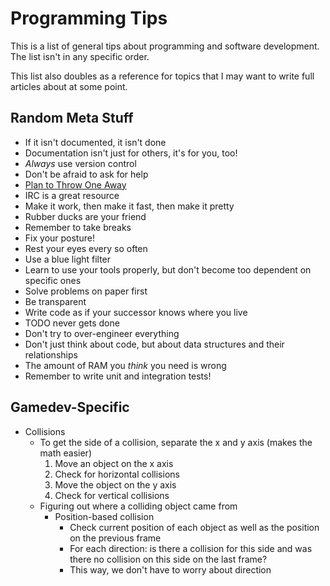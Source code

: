 # Programming Tips

This is a list of general tips about programming and software development. The list isn't in any specific order.

This list also doubles as a reference for topics that I may want to write full articles about at some point.

## Random Meta Stuff

- If it isn't documented, it isn't done
- Documentation isn't just for others, it's for you, too!
- *Always* use version control
- Don't be afraid to ask for help
- [Plan to Throw One Away](https://course.ccs.neu.edu/cs5500f14/Notes/Prototyping1/planToThrowOneAway.html)
- IRC is a great resource
- Make it work, then make it fast, then make it pretty
- Rubber ducks are your friend
- Remember to take breaks
- Fix your posture!
- Rest your eyes every so often
- Use a blue light filter
- Learn to use your tools properly, but don't become too dependent on specific ones
- Solve problems on paper first
- Be transparent
- Write code as if your successor knows where you live
- TODO never gets done
- Don't try to over-engineer everything
- Don't just think about code, but about data structures and their relationships
- The amount of RAM you *think* you need is wrong
- Remember to write unit and integration tests!

## Gamedev-Specific

- Collisions
    - To get the side of a collision, separate the x and y axis (makes the math easier)
        1. Move an object on the x axis
        2. Check for horizontal collisions
        3. Move the object on the y axis
        4. Check for vertical collisions
     - Figuring out where a colliding object came from
         - Position-based collision
             - Check current position of each object as well as the position on the previous frame
             - For each direction: is there a collision for this side and was there no collision on this side on the last frame?
             - This way, we don't have to worry about direction